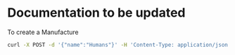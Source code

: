 # Documentation to be updated

To create a Manufacture

```bash
curl -X POST -d '{"name":"Humans"}' -H 'Content-Type: application/json' http://localhost:3001/manufacturer
```